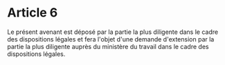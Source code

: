 # Article 6

  
Le présent avenant est déposé par la partie la plus diligente dans le cadre des dispositions légales et fera l'objet d'une demande d'extension par la partie la plus diligente auprès du ministère du travail dans le cadre des dispositions légales.

